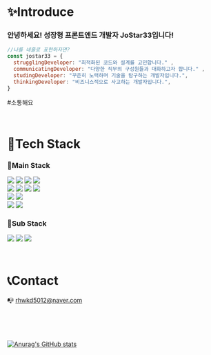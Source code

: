 # ✨Introduce
### 안녕하세요! 성장형 프론트엔드 개발자 **JoStar33**입니다!
```javascript
//나를 네줄로 표현하자면?
const jostar33 = {
  strugglingDeveloper: "최적화된 코드와 설계를 고민합니다." ,
  communicatingDeveloper: "다양한 직무의 구성원들과 대화하고자 합니다." ,
  studingDeveloper: "꾸준히 노력하며 기술을 탐구하는 개발자입니다.",
  thinkingDeveloper: "비즈니스적으로 사고하는 개발자입니다.",
}
```


#소통해요

</br>

# 🔨Tech Stack

### 📘Main Stack

<img src="https://img.shields.io/badge/React-ffffff?style=flat-square&logo=React&logoColor=skyblue"/> <img src="https://img.shields.io/badge/React Native-ffffff?style=flat-square&logo=React&logoColor=skyblue"/> <img src="https://img.shields.io/badge/Next.js-000000?style=flat-square&logo=nextdotjs&logoColor=ffffff"/> <img src="https://img.shields.io/badge/Vue.js-008d62?style=flat-square&logo=vue.js&logoColor=#4FC08D"/> </br> <img src="https://img.shields.io/badge/Javascript-f7e600?style=flat-square&logo=Javascript&logoColor=white"/> <img src="https://img.shields.io/badge/Typescript-0000ff?style=flat-square&logo=Typescript&logoColor=white"/> <img src="https://img.shields.io/badge/HTML-ff7f00?style=flat-square&logo=HTML5&logoColor=white"/> <img src="https://img.shields.io/badge/CSS-0075da?style=flat-square&logo=CSS3&logoColor=white"/> </br> <img src="https://img.shields.io/badge/SCSS-CC6699?style=flat-square&logo=sass&logoColor=ffffff"/> <img src="https://img.shields.io/badge/StyledComponents-DB7093?style=flat-square&logo=styled-components&logoColor=skyblue"/> </br> <img src="https://img.shields.io/badge/Redux-764ABC?style=flat-square&logo=Redux&logoColor=ffffff"/> <img src="https://img.shields.io/badge/ReactQuery-FF4154?style=flat-square&logo=reactquery&logoColor=ffffff"/>

### 📘Sub Stack

<img src="https://img.shields.io/badge/Node.js-339933?style=flat-square&logo=nodedotjs&logoColor=skyblue"/> <img src="https://img.shields.io/badge/Express-000000?style=flat-square&logo=express&logoColor=ffffff"/> <img src="https://img.shields.io/badge/MongoDB-47A248?style=flat-square&logo=mongodb&logoColor=ffffff"/>

</br>


# 📞Contact

📭  rhwkd5012@naver.com 


</br>
</br>
</br>
  
[![Anurag's GitHub stats](https://github-readme-stats.vercel.app/api?username=Jostar33)](https://github.com/anuraghazra/github-readme-stats)
</br>
 
